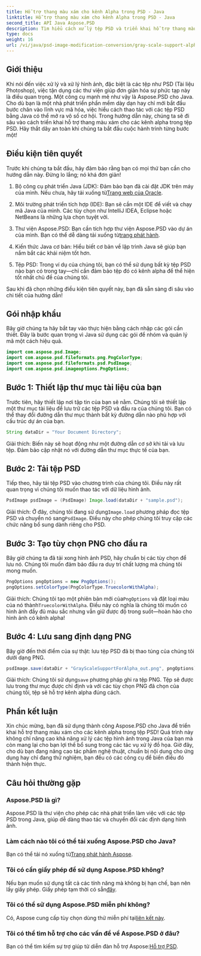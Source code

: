 ```yaml
---
title: Hỗ trợ thang màu xám cho kênh Alpha trong PSD - Java
linktitle: Hỗ trợ thang màu xám cho kênh Alpha trong PSD - Java
second_title: API Java Aspose.PSD
description: Tìm hiểu cách xử lý tệp PSD và triển khai hỗ trợ thang màu xám cho các kênh alpha bằng Aspose.PSD cho Java trong hướng dẫn từng bước này.
type: docs
weight: 16
url: /vi/java/psd-image-modification-conversion/gray-scale-support-alpha-channel-psd/
---
```

## Giới thiệu

Khi nói đến việc xử lý và xử lý hình ảnh, đặc biệt là các tệp như PSD (Tài liệu Photoshop), việc tận dụng các thư viện giúp đơn giản hóa sự phức tạp này là điều quan trọng. Một công cụ mạnh mẽ như vậy là Aspose.PSD cho Java. Cho dù bạn là một nhà phát triển phần mềm dày dạn hay chỉ mới bắt đầu bước chân vào lĩnh vực mã hóa, việc hiểu cách thao tác với các tệp PSD bằng Java có thể mở ra vô số cơ hội. Trong hướng dẫn này, chúng ta sẽ đi sâu vào cách triển khai hỗ trợ thang màu xám cho các kênh alpha trong tệp PSD. Hãy thắt dây an toàn khi chúng ta bắt đầu cuộc hành trình từng bước một!

## Điều kiện tiên quyết

Trước khi chúng ta bắt đầu, hãy đảm bảo rằng bạn có mọi thứ bạn cần cho hướng dẫn này. Đừng lo lắng; nó khá đơn giản!

1.  Bộ công cụ phát triển Java (JDK): Đảm bảo bạn đã cài đặt JDK trên máy của mình. Nếu chưa, hãy tải xuống từ[Trang web của Oracle](https://www.oracle.com/java/technologies/javase-jdk11-downloads.html).

2. Môi trường phát triển tích hợp (IDE): Bạn sẽ cần một IDE để viết và chạy mã Java của mình. Các tùy chọn như IntelliJ IDEA, Eclipse hoặc NetBeans là những lựa chọn tuyệt vời.

3.  Thư viện Aspose.PSD: Bạn cần tích hợp thư viện Aspose.PSD vào dự án của mình. Bạn có thể dễ dàng tải xuống từ[trang phát hành](https://releases.aspose.com/psd/java/).

4. Kiến thức Java cơ bản: Hiểu biết cơ bản về lập trình Java sẽ giúp bạn nắm bắt các khái niệm tốt hơn.

5. Tệp PSD: Trong ví dụ của chúng tôi, bạn có thể sử dụng bất kỳ tệp PSD nào bạn có trong tay—chỉ cần đảm bảo tệp đó có kênh alpha để thể hiện tốt nhất chủ đề của chúng tôi.

Sau khi đã chọn những điều kiện tiên quyết này, bạn đã sẵn sàng đi sâu vào chi tiết của hướng dẫn!

## Gói nhập khẩu

Bây giờ chúng ta hãy bắt tay vào thực hiện bằng cách nhập các gói cần thiết. Đây là bước quan trọng vì Java sử dụng các gói để nhóm và quản lý mã một cách hiệu quả.

```java
import com.aspose.psd.Image;
import com.aspose.psd.fileformats.png.PngColorType;
import com.aspose.psd.fileformats.psd.PsdImage;
import com.aspose.psd.imageoptions.PngOptions;
```

## Bước 1: Thiết lập thư mục tài liệu của bạn

Trước tiên, hãy thiết lập nơi tập tin của bạn sẽ nằm. Chúng tôi sẽ thiết lập một thư mục tài liệu để lưu trữ các tệp PSD và đầu ra của chúng tôi. Bạn có thể thay đổi đường dẫn thư mục thành bất kỳ đường dẫn nào phù hợp với cấu trúc dự án của bạn.

```java
String dataDir = "Your Document Directory";
```

Giải thích: Biến này sẽ hoạt động như một đường dẫn cơ sở khi tải và lưu tệp. Đảm bảo cập nhật nó với đường dẫn thư mục thực tế của bạn.

## Bước 2: Tải tệp PSD

Tiếp theo, hãy tải tệp PSD vào chương trình của chúng tôi. Điều này rất quan trọng vì chúng tôi muốn thao tác với dữ liệu hình ảnh.

```java
PsdImage psdImage = (PsdImage) Image.load(dataDir + "sample.psd");
```

 Giải thích: Ở đây, chúng tôi đang sử dụng`Image.load` phương pháp đọc tệp PSD và chuyển nó sang`PsdImage`. Điều này cho phép chúng tôi truy cập các chức năng bổ sung dành riêng cho PSD.

## Bước 3: Tạo tùy chọn PNG cho đầu ra

Bây giờ chúng ta đã tải xong hình ảnh PSD, hãy chuẩn bị các tùy chọn để lưu nó. Chúng tôi muốn đảm bảo đầu ra duy trì chất lượng mà chúng tôi mong muốn.

```java
PngOptions pngOptions = new PngOptions();
pngOptions.setColorType(PngColorType.TruecolorWithAlpha);
```

Giải thích: Chúng tôi tạo một phiên bản mới của`PngOptions` và đặt loại màu của nó thành`TruecolorWithAlpha`. Điều này có nghĩa là chúng tôi muốn có hình ảnh đầy đủ màu sắc nhưng vẫn giữ được độ trong suốt—hoàn hảo cho hình ảnh có kênh alpha!

## Bước 4: Lưu sang định dạng PNG

Bây giờ đến thời điểm của sự thật: lưu tệp PSD đã bị thao túng của chúng tôi dưới dạng PNG. 

```java
psdImage.save(dataDir + "GrayScaleSupportForAlpha_out.png", pngOptions);
```

 Giải thích: Chúng tôi sử dụng`save` phương pháp ghi ra tệp PNG. Tệp sẽ được lưu trong thư mục được chỉ định và với các tùy chọn PNG đã chọn của chúng tôi, tệp sẽ hỗ trợ kênh alpha đúng cách.

## Phần kết luận

Xin chúc mừng, bạn đã sử dụng thành công Aspose.PSD cho Java để triển khai hỗ trợ thang màu xám cho các kênh alpha trong tệp PSD! Quá trình này không chỉ nâng cao khả năng xử lý các tệp hình ảnh trong Java của bạn mà còn mang lại cho bạn lợi thế bổ sung trong các tác vụ xử lý đồ họa. Giờ đây, cho dù bạn đang nâng cao tác phẩm nghệ thuật, chuẩn bị nội dung cho ứng dụng hay chỉ đang thử nghiệm, bạn đều có các công cụ để biến điều đó thành hiện thực.

## Câu hỏi thường gặp

### Aspose.PSD là gì?
Aspose.PSD là thư viện cho phép các nhà phát triển làm việc với các tệp PSD trong Java, giúp dễ dàng thao tác và chuyển đổi các định dạng hình ảnh.

### Làm cách nào tôi có thể tải xuống Aspose.PSD cho Java?
 Bạn có thể tải nó xuống từ[Trang phát hành Aspose](https://releases.aspose.com/psd/java/).

### Tôi có cần giấy phép để sử dụng Aspose.PSD không?
 Nếu bạn muốn sử dụng tất cả các tính năng mà không bị hạn chế, bạn nên lấy giấy phép. Giấy phép tạm thời có sẵn[đây](https://purchase.aspose.com/temporary-license/).

### Tôi có thể sử dụng Aspose.PSD miễn phí không?
 Có, Aspose cung cấp tùy chọn dùng thử miễn phí tại[liên kết này](https://releases.aspose.com/).

### Tôi có thể tìm hỗ trợ cho các vấn đề về Aspose.PSD ở đâu?
 Bạn có thể tìm kiếm sự trợ giúp từ diễn đàn hỗ trợ Aspose:[Hỗ trợ PSD](https://forum.aspose.com/c/psd/34).